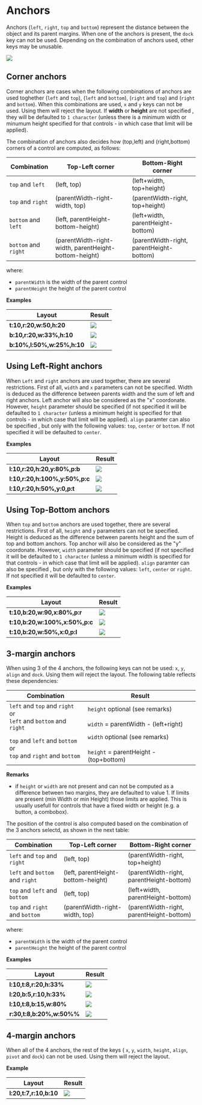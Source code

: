 # Anchors

Anchors (`left`, `right`, `top` and `bottom`) represent the distance between the object and its parent margins. When one of the anchors is present, the `dock` key can not be used. Depending on the combination of anchors used, other keys may be unusable.

<img src="img/layout_anchors.png"/>

## Corner anchors


Corner anchors are cases when the following combinations of anchors are used toghether (`left` and `top`), (`left` and `bottom`), (`right` and `top`) and (`right` and `bottom`).
When this combinations are used, `x` and `y` keys can not be used. Using them will reject the layout.
If **width** or **height** are not specified , they will be defaulted to `1 character` (unless there is a minimum width or minumum height specified for that controls - in which case that limit will be applied).

The combination of anchors also decides how (top,left) and (right,bottom) corners of a control are computed, as follows:

| Combination          | Top-Left corner                                       | Bottom-Right corner                      |
| -------------------- | ----------------------------------------------------- | ---------------------------------------- |
| `top` and `left`     | (left, top)                                           | (left+width, top+height)                 |
| `top` and `right`    | (parentWidth-right-width, top)                        | (parentWidth-right, top+height)          |
| `bottom` and `left`  | (left, parentHeight-bottom-height)                    | (left+width, parentHeight-bottom)        |
| `bottom` and `right` | (parentWidth-right-width, parentHeight-bottom-height) | (parentWidth-right, parentHeight-bottom) |

where:
* `parentWidth` is the width of the parent control
* `parentHeight` the height of the parent control

**Examples**

| Layout                     | Result                                 |
| -------------------------- | -------------------------------------- |
| **t:10,r:20,w:50,h:20**    | <img src="img/layout_anchor_tr.png" /> |
| **b:10,r:20,w:33%,h:10**   | <img src="img/layout_anchor_br.png" /> |
| **b:10%,l:50%,w:25%,h:10** | <img src="img/layout_anchor_bl.png" /> |


## Using Left-Right anchors

When `Left` and `right` anchors are used together, there are several restrictions. First of all, `width`  and `x` parameters can not be specified. Width is deduced as the difference between parents width and the sum of left and right anchors. Left anchor will also be considered as the "x" coordonate.
However, `height` parameter should be specified (if not specified it will be defaulted to `1 character` (unless a minimum height is specified for that controls - in which case that limit will be applied).
`align` paramter can also be specified , but only with the following values: `top`, `center` or `bottom`. If not specified it will be defaulted to `center`.

**Examples**

| Layout                         | Result                                   |
| ------------------------------ | ---------------------------------------- |
| **l:10,r:20,h:20,y:80%,p:b**   | <img src="img/layout_anchor_lr_1.png" /> |
| **l:10,r:20,h:100%,y:50%,p:c** | <img src="img/layout_anchor_lr_2.png" /> |
| **l:10,r:20,h:50%,y:0,p:t**    | <img src="img/layout_anchor_lr_3.png" /> |

## Using Top-Bottom anchors

When `top` and `bottom` anchors are used together, there are several restrictions. First of all, `height` and `y` parameters can not be specified. Height is deduced as the difference between parents height and the sum of top and bottom anchors. Top anchor will also be considered as the "y" coordonate.
However, `width` parameter should be specified (if not specified it will be defaulted to `1 character` (unless a minimum width is specified for that controls - in which case that limit will be applied).
`align` paramter can also be specified , but only with the following values: `left`, `center` or `right`. If not specified it will be defaulted to `center`.

**Examples**

| Layout                         | Result                                   |
| ------------------------------ | ---------------------------------------- |
| **t:10,b:20,w:90,x:80%,p:r**   | <img src="img/layout_anchor_tb_1.png" /> |
| **t:10,b:20,w:100%,x:50%,p:c** | <img src="img/layout_anchor_tb_2.png" /> |
| **t:10,b:20,w:50%,x:0,p:l**    | <img src="img/layout_anchor_tb_3.png" /> |

## 3-margin anchors

When using 3 of the 4 anchors, the following keys can not be used: `x`, `y`, `align` and `dock`. Using them will reject the layout.
The following table reflects these dependencies:


| Combination                                                           | Result                                                                       |
| --------------------------------------------------------------------- | ---------------------------------------------------------------------------- |
| `left` and `top` and `right`<br>or<br>`left` and `bottom` and `right` | `height` optional (see remarks)<br><br>`width` = parentWidth - (left+right)  |
| `top` and `left` and `bottom`<br>or<br>`top` and `right` and `bottom` | `width` optional (see remarks)<br><br>`height` = parentHeight - (top+bottom) |

**Remarks** 
* if `height` or `width` are not present and can not be computed as a difference between two margins, they are defaulted to value 1. If limits are present (min Width or min Height) those limits are applied. This is usually usefull for controls that have a fixed width or height (e.g. a button, a combobox).

The position of the control is also computed based on the combination of the 3 anchors selectd, as shown in the next table:

| Combination                     | Top-Left corner                    | Bottom-Right corner                      |
| ------------------------------- | ---------------------------------- | ---------------------------------------- |
| `left` and `top` and `right`    | (left, top)                        | (parentWidth-right, top+height)          |
| `left` and `bottom` and `right` | (left, parentHeight-bottom-height) | (parentWidth-right, parentHeight-bottom) |
| `top` and `left` and `bottom`   | (left, top)                        | (left+width, parentHeight-bottom)        |
| `top` and `right` and `bottom`  | (parentWidth-right-width, top)     | (parentWidth-right, parentHeight-bottom) |

where:
* `parentWidth` is the width of the parent control
* `parentHeight` the height of the parent control

**Examples**


| Layout                    | Result                                  |
| ------------------------- | --------------------------------------- |
| **l:10,t:8,r:20,h:33%**   | <img src="img/layout_anchor_ltr.png" /> |
| **l:20,b:5,r:10,h:33%**   | <img src="img/layout_anchor_lbr.png" /> |
| **l:10,t:8,b:15,w:80%**   | <img src="img/layout_anchor_tlb.png" /> |
| **r:30,t:8,b:20%,w:50%%** | <img src="img/layout_anchor_trb.png" /> |


## 4-margin anchors

When all of the 4 anchors, the rest of the keys ( `x`, `y`, `width`, `height`, `align`, `pivot` and `dock`) can not be used. Using them will reject the layout.

**Example**

| Layout                 | Result                                   |
| ---------------------- | ---------------------------------------- |
| **l:20,t:7,r:10,b:10** | <img src="img/layout_anchor_tlbr.png" /> |
